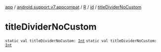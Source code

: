 [app](../../../index.md) / [android.support.v7.appcompat](../../index.md) / [R](../index.md) / [id](index.md) / [titleDividerNoCustom](./title-divider-no-custom.md)

# titleDividerNoCustom

`static val titleDividerNoCustom: `[`Int`](https://kotlinlang.org/api/latest/jvm/stdlib/kotlin/-int/index.html)
`static val titleDividerNoCustom: `[`Int`](https://kotlinlang.org/api/latest/jvm/stdlib/kotlin/-int/index.html)